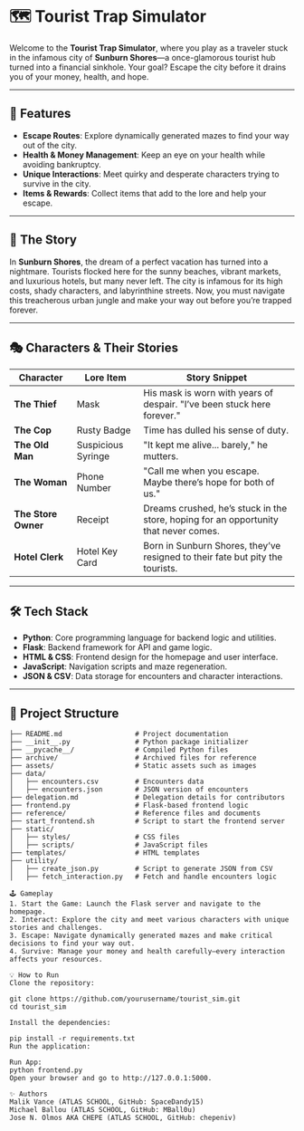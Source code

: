 # 🗺️ **Tourist Trap Simulator**  

Welcome to the **Tourist Trap Simulator**, where you play as a traveler stuck in the infamous city of **Sunburn Shores**—a once-glamorous tourist hub turned into a financial sinkhole. Your goal? Escape the city before it drains you of your money, health, and hope.

---

## 🌟 **Features**  

- **Escape Routes**: Explore dynamically generated mazes to find your way out of the city.  
- **Health & Money Management**: Keep an eye on your health while avoiding bankruptcy.  
- **Unique Interactions**: Meet quirky and desperate characters trying to survive in the city.  
- **Items & Rewards**: Collect items that add to the lore and help your escape.  

---

## 🌆 **The Story**  

In **Sunburn Shores**, the dream of a perfect vacation has turned into a nightmare. Tourists flocked here for the sunny beaches, vibrant markets, and luxurious hotels, but many never left. The city is infamous for its high costs, shady characters, and labyrinthine streets. Now, you must navigate this treacherous urban jungle and make your way out before you’re trapped forever.  

---

## 🎭 **Characters & Their Stories**  

| **Character**      | **Lore Item**          | **Story Snippet**                                                                 |
|--------------------|------------------------|-----------------------------------------------------------------------------------|
| **The Thief**      | Mask                   | His mask is worn with years of despair. "I’ve been stuck here forever."          |
| **The Cop**        | Rusty Badge            | Time has dulled his sense of duty.                                               |
| **The Old Man**    | Suspicious Syringe     | "It kept me alive... barely," he mutters.                                        |
| **The Woman**      | Phone Number           | "Call me when you escape. Maybe there’s hope for both of us."                    |
| **The Store Owner**| Receipt                | Dreams crushed, he’s stuck in the store, hoping for an opportunity that never comes. |
| **Hotel Clerk**    | Hotel Key Card         | Born in Sunburn Shores, they’ve resigned to their fate but pity the tourists.    |

---

## 🛠️ **Tech Stack**  

- **Python**: Core programming language for backend logic and utilities.  
- **Flask**: Backend framework for API and game logic.  
- **HTML & CSS**: Frontend design for the homepage and user interface.  
- **JavaScript**: Navigation scripts and maze regeneration.  
- **JSON & CSV**: Data storage for encounters and character interactions.  

---

## 📂 **Project Structure**  

```plaintext
├── README.md                  # Project documentation  
├── __init__.py                # Python package initializer  
├── __pycache__/               # Compiled Python files  
├── archive/                   # Archived files for reference  
├── assets/                    # Static assets such as images  
├── data/                      
│   ├── encounters.csv         # Encounters data  
│   ├── encounters.json        # JSON version of encounters  
├── delegation.md              # Delegation details for contributors  
├── frontend.py                # Flask-based frontend logic  
├── reference/                 # Reference files and documents  
├── start_frontend.sh          # Script to start the frontend server  
├── static/                    
│   ├── styles/                # CSS files  
│   ├── scripts/               # JavaScript files  
├── templates/                 # HTML templates  
├── utility/                   
│   ├── create_json.py         # Script to generate JSON from CSV  
│   ├── fetch_interaction.py   # Fetch and handle encounters logic  

🕹️ Gameplay
1. Start the Game: Launch the Flask server and navigate to the homepage.
2. Interact: Explore the city and meet various characters with unique stories and challenges.
3. Escape: Navigate dynamically generated mazes and make critical decisions to find your way out.
4. Survive: Manage your money and health carefully—every interaction affects your resources.

💡 How to Run
Clone the repository:

git clone https://github.com/yourusername/tourist_sim.git
cd tourist_sim

Install the dependencies:

pip install -r requirements.txt
Run the application:

Run App:
python frontend.py
Open your browser and go to http://127.0.0.1:5000.

✨ Authors
Malik Vance (ATLAS SCHOOL, GitHub: SpaceDandy15)
Michael Ballou (ATLAS SCHOOL, GitHub: MBall0u)
Jose N. Olmos AKA CHEPE (ATLAS SCHOOL, GitHub: chepeniv)